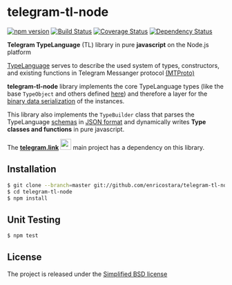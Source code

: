 # telegram-tl-node
[![npm version][npm-image]][npm-url] [![Build Status][travis-image]][travis-url] [![Coverage Status][coverage-image]][coverage-url] [![Dependency Status][gemnasium-image]][gemnasium-url]

**Telegram TypeLanguage** (TL) library in pure **javascript** on the Node.js platform

[TypeLanguage](https://core.telegram.org/mtproto/TL)
serves to describe the used system of types, constructors, and existing functions in Telegram Messanger protocol 
[(MTProto)](https://core.telegram.org/mtproto)

**telegram-tl-node** library implements the core TypeLanguage types (like the base `TypeObject` 
and others defined [here](https://core.telegram.org/mtproto/TL#example)) and therefore a layer for the
[binary data serialization](https://core.telegram.org/mtproto/serialize) of the instances.

This library also implements the `TypeBuilder` class that parses the TypeLanguage [schemas](https://core.telegram.org/schema) 
in [JSON format](https://core.telegram.org/schema/mtproto-json) and dynamically writes **Type classes and functions** in
pure javascript.

The [**telegram.link**](http://telegram.link) <img src="https://raw.githubusercontent.com/enricostara/telegram.link/master/telegram.link.png" 
width="25" /> main project has a dependency on this library.

## Installation

```bash
$ git clone --branch=master git://github.com/enricostara/telegram-tl-node.git
$ cd telegram-tl-node
$ npm install
```

## Unit Testing 

```bash
$ npm test
```

## License

The project is released under the [Simplified BSD license](./LICENSE) 

[npm-url]: https://www.npmjs.org/package/telegram.link
[npm-image]: https://badge.fury.io/js/telegram-tl-node.svg

[travis-url]: https://travis-ci.org/enricostara/telegram-tl-node
[travis-image]: https://travis-ci.org/enricostara/telegram-tl-node.svg?branch=master

[coverage-url]: https://coveralls.io/r/enricostara/telegram-tl-node?branch=master
[coverage-image]: https://img.shields.io/coveralls/enricostara/telegram-tl-node.svg

[gemnasium-url]: https://gemnasium.com/enricostara/telegram-tl-node
[gemnasium-image]: https://gemnasium.com/enricostara/telegram-tl-node.svg